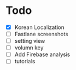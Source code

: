 # Todo 

- [x] Korean Localization
- [ ] Fastlane screenshots
- [ ] setting view
- [ ] volumn key
- [ ] Add Firebase analysis
- [ ] tutorials
